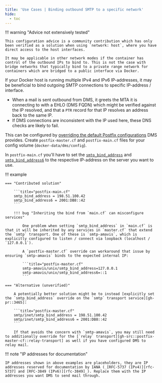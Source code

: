 ```yaml
---
title: 'Use Cases | Binding outbound SMTP to a specific network'
hide:
  - toc
---
```


!!! warning "Advice not extensively tested"

    This configuration advice is a community contribution which has only been verified as a solution when using `network: host`, where you have direct access to the host interfaces.

    It may be applicable in other network modes if the container has control of the outbound IPs to bind to. This is not the case with bridge networks that typically bind to a private range network for containers which are bridged to a public interface via Docker.

If your Docker host is running multiple IPv4 and IPv6 IP-addresses, it may be beneficial to bind outgoing SMTP connections to specific IP-address / interface.

- When a mail is sent outbound from DMS, it greets the MTA it is connecting to with a EHLO (DMS FQDN) which might be verified against the IP resolved, and that a `PTR` record for that IP resolves an address back to the same IP.
- If DMS connections are inconsistent with the IP used here, these DNS checks are likely to fail.

This can be configured by [overriding the default Postfix configurations][docs::overrides-postfix] DMS provides. Create `postfix-master.cf` and `postfix-main.cf` files for your config volume (`docker-data/dms/config`).

In `postfix-main.cf` you'll have to set the [`smtp_bind_address`][postfix-docs::smtp-bind-address-ipv4] and [`smtp_bind_address6`][postfix-docs::smtp-bind-address-ipv6]
to the respective IP-address on the server you want to use.

[docs::overrides-postfix]: ../override-defaults/postfix.md
[postfix-docs::smtp-bind-address-ipv4]: https://www.postfix.org/postconf.5.html#smtp_bind_address
[postfix-docs::smtp-bind-address-ipv6]: https://www.postfix.org/postconf.5.html#smtp_bind_address6

!!! example

    === "Contributed solution"

        ```title="postfix-main.cf"
        smtp_bind_address = 198.51.100.42
        smtp_bind_address6 = 2001:DB8::42
        ```

        !!! bug "Inheriting the bind from `main.cf` can misconfigure services"

            One problem when setting `smtp_bind_address` in `main.cf` is that it will be inherited by any services in `master.cf` that extend the `smtp` transport. One of these is `smtp-amavis`, which is explicitly configured to listen / connect via loopback (localhost / `127.0.0.1`).

            A `postfix-master.cf` override can workaround that issue by ensuring `smtp-amavis` binds to the expected internal IP:

            ```title="postfix-master.cf"
            smtp-amavis/unix/smtp_bind_address=127.0.0.1
            smtp-amavis/unix/smtp_bind_address6=::1
            ```

    === "Alternative (unverified)"

        A potentially better solution might be to instead [explicitly set the `smtp_bind_address` override on the `smtp` transport service][gh-pr::3465]:

        ```title="postfix-master.cf"
        smtp/inet/smtp_bind_address = 198.51.100.42
        smtp/inet/smtp_bind_address6 = 2001:DB8::42
        ```

        If that avoids the concern with `smtp-amavis`, you may still need to additionally override for the [`relay` transport][gh-src::postfix-master-cf::relay-transport] as well if you have configured DMS to relay mail.

!!! note "IP addresses for documentation"

    IP addresses shown in above examples are placeholders, they are IP addresses reserved for documentation by IANA (_[RFC-5737 (IPv4)][rfc-5737] and [RFC-3849 (IPv6)][rfc-3849]_). Replace them with the IP addresses you want DMS to send mail through.
    
[rfc-5737]: https://datatracker.ietf.org/doc/html/rfc5737
[rfc-3849]: https://datatracker.ietf.org/doc/html/rfc3849
[gh-pr::3465]: https://github.com/docker-mailserver/docker-mailserver/pull/3465#issuecomment-1678107233
[gh-src::postfix-master-cf::relay-transport]: https://github.com/docker-mailserver/docker-mailserver/blob/9cdbef2b369fb4fb0f1b4e534da8703daf92abc9/target/postfix/master.cf#L65

